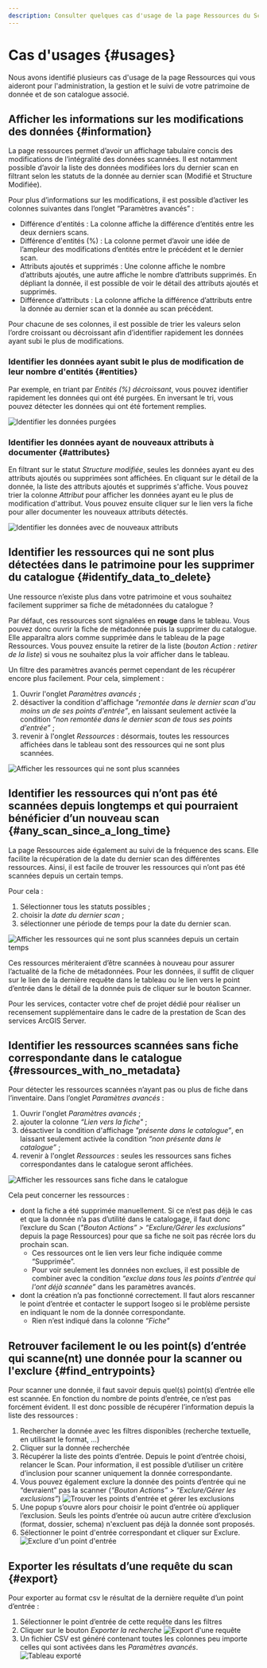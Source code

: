 ```yaml
---
description: Consulter quelques cas d'usage de la page Ressources du Scan Isogeo. 
---
```


# Cas d'usages {#usages}

Nous avons identifié plusieurs cas d'usage de la page Ressources qui vous aideront pour l'administration, la gestion et le suivi de votre patrimoine de donnée et de son catalogue associé. 

## Afficher les informations sur les modifications des données {#information} 

La page ressources permet d’avoir un affichage tabulaire concis des modifications de l’intégralité des données scannées. Il est notamment possible d’avoir la liste des données modifiées lors du dernier scan en filtrant selon les statuts de la donnée au dernier scan (Modifié et Structure Modifiée).

Pour plus d’informations sur les modifications, il est possible d’activer les colonnes suivantes dans l’onglet “Paramètres avancés” : 
* Différence d'entités : La colonne affiche la différence d’entités entre les deux derniers scans.
* Différence d'entités (%) : La colonne permet d’avoir une idée de l’ampleur des modifications d’entités entre le précédent et le dernier scan.
* Attributs ajoutés et supprimés : Une colonne affiche le nombre d’attributs ajoutés, une autre affiche le nombre d’attributs supprimés. En dépliant la donnée, il est possible de voir le détail des attributs ajoutés et supprimés.
* Différence d’attributs : La colonne affiche la différence d’attributs entre la donnée au dernier scan et la donnée au scan précédent. 

Pour chacune de ses colonnes, il est possible de trier les valeurs selon l’ordre croissant ou décroissant afin d’identifier rapidement les données ayant subi le plus de modifications. 

### Identifier les données ayant subit le plus de modification de leur nombre d'entités {#entities}

Par exemple, en triant par *Entités (%) décroissant*, vous pouvez identifier rapidement les données qui ont été purgées. En inversant le tri, vous pouvez détecter les données qui ont été fortement remplies. 

![Identifier les données purgées](/assets/ressources_purge_data.png)

### Identifier les données ayant de nouveaux attributs à documenter {#attributes}

En filtrant sur le statut *Structure modifiée*, seules les données ayant eu des attributs ajoutés ou supprimées sont affichées. En cliquant sur le détail de la donnée, la liste des attributs ajoutés et supprimés s'affiche. Vous pouvez trier la colonne *Attribut* pour afficher les données ayant eu le plus de modification d'attribut. Vous pouvez ensuite cliquer sur le lien vers la fiche pour aller documenter les nouveaux attributs détectés. 

![Identifier les données avec de nouveaux attributs](/assets/ressources_structure_modified.png)

## Identifier les ressources qui ne sont plus détectées dans le patrimoine pour les supprimer du catalogue {#identify_data_to_delete}

Une ressource n’existe plus dans votre patrimoine et vous souhaitez facilement supprimer sa fiche de métadonnées du catalogue ? 

Par défaut, ces ressources sont signalées en **rouge** dans le tableau. Vous pouvez donc ouvrir la fiche de métadonnée puis la supprimer du catalogue. Elle apparaîtra alors comme supprimée dans le tableau de la page Ressources. Vous pouvez ensuite la retirer de la liste (*bouton Action : retirer de la liste*) si vous ne souhaitez plus la voir afficher dans le tableau.

Un filtre des paramètres avancés permet cependant de les récupérer encore plus facilement. Pour cela, simplement : 

1. Ouvrir l'onglet *Paramètres avancés* ;
2. désactiver la condition d'affichage *"remontée dans le dernier scan d'au moins un de ses points d'entrée”*, en laissant seulement activée la condition *“non remontée dans le dernier scan de tous ses points d'entrée”* ;
3. revenir à l'onglet *Ressources* : désormais, toutes les ressources affichées dans le tableau sont des ressources qui ne sont plus scannées.

![Afficher les ressources qui ne sont plus scannées](/assets/ressources_not_in_last_scans.png)

## Identifier les ressources qui n’ont pas été scannées depuis longtemps et qui pourraient bénéficier d’un nouveau scan {#any_scan_since_a_long_time}

La page Ressources aide également au suivi de la fréquence des scans. Elle facilite la récupération de la date du dernier scan des différentes ressources. Ainsi, il est facile de trouver les ressources qui n’ont pas été scannées depuis un certain temps. 

Pour cela :

1. Sélectionner tous les statuts possibles ;
2. choisir la *date du dernier scan* ;
3. sélectionner une période de temps pour la date du dernier scan. 

![Afficher les ressources qui ne sont plus scannées depuis un certain temps](/assets/ressources_not_scan_since_a_long_time.png)

Ces ressources mériteraient d’être scannées à nouveau pour assurer l’actualité de la fiche de métadonnées. Pour les données, il suffit de cliquer sur le lien de la dernière requête dans le tableau ou le lien vers le point d’entrée dans le détail de la donnée puis de cliquer sur le bouton Scanner. 

Pour les services, contacter votre chef de projet dédié pour réaliser un recensement supplémentaire dans le cadre de la prestation de Scan des services ArcGIS Server.

## Identifier les ressources scannées sans fiche correspondante dans le catalogue {#ressources_with_no_metadata}

Pour détecter les ressources scannées n’ayant pas ou plus de fiche dans l’inventaire. Dans l’onglet *Paramètres avancés* : 

1. Ouvrir l'onglet *Paramètres avancés* ;
2. ajouter la colonne *“Lien vers la fiche"* ;
3. désactiver la condition d'affichage *"présente dans le catalogue”*, en laissant seulement activée la condition *“non présente dans le catalogue”* ;
4. revenir à l'onglet *Ressources* : seules les ressources sans fiches correspondantes dans le catalogue seront affichées.

![Afficher les ressources sans fiche dans le catalogue](/assets/ressources_identify_data_without_metadata.png)

Cela peut concerner les ressources : 

* dont la fiche a été supprimée manuellement. Si ce n’est pas déjà le cas et que la donnée n’a pas d’utilité dans le catalogage, il faut donc l’exclure du Scan (*"Bouton Actions” > “Exclure/Gérer les exclusions”* depuis la page Ressources) pour que sa fiche ne soit pas récrée lors du prochain scan.
  * Ces ressources ont le lien vers leur fiche indiquée comme “Supprimée”. 
  * Pour voir seulement les données non exclues, il est possible de combiner avec la condition *“exclue dans tous les points d'entrée qui l'ont déjà scannée”* dans les paramètres avancés. 
* dont la création n’a pas fonctionné correctement. Il faut alors rescanner le point d’entrée et contacter le support Isogeo si le problème persiste en indiquant le nom de la donnée correspondante. 
  * Rien n’est indiqué dans la colonne *“Fiche"*

## Retrouver facilement le ou les point(s) d’entrée qui scanne(nt) une donnée pour la scanner ou l'exclure {#find_entrypoints}

Pour scanner une donnée, il faut savoir depuis quel(s) point(s) d’entrée elle est scannée. En fonction du nombre de points d’entrée, ce n’est pas forcément évident. Il est donc possible de récupérer l’information depuis la liste des ressources : 

1. Rechercher la donnée avec les filtres disponibles (recherche textuelle, en utilisant le format, …)
2. Cliquer sur la donnée recherchée
3. Récupérer la liste des points d’entrée. Depuis le point d’entrée choisi, relancer le Scan. Pour information, il est possible d’utiliser un critère d’inclusion pour scanner uniquement la donnée correspondante.
4. Vous pouvez également exclure la donnée des points d’entrée qui ne “devraient” pas la scanner (*“Bouton Actions” > “Exclure/Gérer les exclusions”*)
![Trouver les points d'entrée et gérer les exclusions](/assets/ressources_find_entrypoint.png)
5. Une popup s’ouvre alors pour choisir le point d’entrée où appliquer l’exclusion. Seuls les points d’entrée où aucun autre critère d’exclusion (format, dossier, schema) n'excluent pas déjà la donnée sont proposés.
6. Sélectionner le point d'entrée correspondant et cliquer sur Exclure.
![Exclure d'un point d'entrée](/assets/ressources_exclusion_from_entrypoint.png)

## Exporter les résultats d’une requête du scan {#export}

Pour exporter au format csv le résultat de la dernière requête d’un point d’entrée : 

1. Sélectionner le point d’entrée de cette requête dans les filtres 
2. Cliquer sur le bouton *Exporter la recherche*
![Export d'une requête](/assets/ressources_search_export.png)
3. Un fichier CSV est généré contenant toutes les colonnes peu importe celles qui sont activées dans les *Paramètres avancés*.
![Tableau exporté](/assets/ressources_export_table.png)
